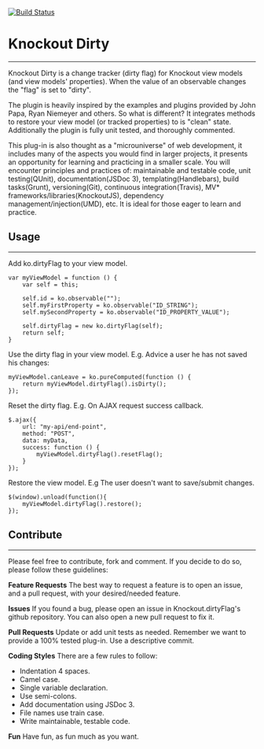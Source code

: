 [![Build Status](https://travis-ci.org/soleilnoirmedia/knockout.dirty.svg)](https://travis-ci.org/soleilnoirmedia/knockout.dirty)

Knockout Dirty
==============
----------
Knockout Dirty is a change tracker (dirty flag) for Knockout view models (and view models' properties). When the value of an observable changes the "flag" is set to "dirty".

The plugin is heavily inspired by the examples and plugins provided by John Papa, Ryan Niemeyer and others. So what is different? It integrates methods to restore your view model (or tracked properties) to is "clean" state.  Additionally the plugin is fully unit tested, and thoroughly commented.

This plug-in is also thought as a "microuniverse" of web development, it includes many of the aspects you would find in larger projects, it presents an opportunity for learning and practicing in a smaller scale. You will encounter principles and practices of: maintainable and testable code, unit testing(QUnit), documentation(JSDoc 3), templating(Handlebars), build tasks(Grunt), versioning(Git), continuous integration(Travis), MV* frameworks/libraries(KnockoutJS), dependency management/injection(UMD), etc. It is ideal for those eager to learn and practice.

Usage
-----
----------
Add ko.dirtyFlag to your view model.

    var myViewModel = function () {
    	var self = this;
    	
    	self.id = ko.observable("");
    	self.myFirstProperty = ko.observable("ID_STRING");
    	self.mySecondProperty = ko.observable("ID_PROPERTY_VALUE");
		
		self.dirtyFlag = new ko.dirtyFlag(self);	
		return self;
    }

Use the dirty flag in your view model. E.g. Advice a user he has not saved his changes:

    myViewModel.canLeave = ko.pureComputed(function () {
	    return myViewModel.dirtyFlag().isDirty();
    });

Reset the dirty flag. E.g. On AJAX request success callback.

    $.ajax({
	    url: "my-api/end-point",
	    method: "POST",
	    data: myData,
	    success: function () {
		    myViewModel.dirtyFlag().resetFlag();
	    }
    });

Restore the view model. E.g The user doesn't want to save/submit changes.

    $(window).unload(function(){
	    myViewModel.dirtyFlag().restore();
    });

Contribute
-----------
----------
Please feel free to contribute, fork and comment. If you decide to do so, please follow these guidelines:

**Feature Requests**
The best way to request a feature is to open an issue, and a pull request, with your desired/needed feature.

**Issues**
If you found a bug, please open an issue in Knockout.dirtyFlag's github repository. You can also open a new pull request to fix it.

**Pull Requests**
Update or add unit tests as needed. Remember we want to provide a 100% tested plug-in. Use a descriptive commit.

**Coding Styles**
There are a few rules to follow:
 - Indentation 4 spaces. 	
 - Camel case.
 - Single variable declaration. 	
 - Use semi-colons.
 - Add documentation using JSDoc 3.
 - File names use train case.
 - Write maintainable, testable code.

**Fun**
Have fun, as fun much as you want.
